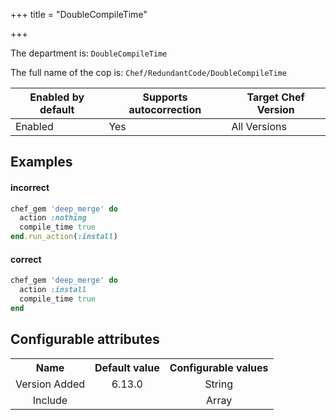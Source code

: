 +++
title = "DoubleCompileTime"

+++

<!-- This content is automatically generated. See https://github.com/chef/chef-web-docs/blob/main/generated/README.md -->

The department is: `DoubleCompileTime`

The full name of the cop is: `Chef/RedundantCode/DoubleCompileTime`

| Enabled by default | Supports autocorrection | Target Chef Version |
| --- | --- | --- |
| Enabled | Yes | All Versions |

## Examples


#### incorrect

```ruby
chef_gem 'deep_merge' do
  action :nothing
  compile_time true
end.run_action(:install)
```

#### correct

```ruby
chef_gem 'deep_merge' do
  action :install
  compile_time true
end
```

## Configurable attributes

<table>
<tbody><tr>
<th>Name</th>
<th>Default value</th>
<th>Configurable values</th>
</tr>
<tr>
<td style="text-align:center">Version Added</td>
<td style="text-align:center">6.13.0</td>
<td style="text-align:center">String</td>
</tr>
<tr><td style="text-align:center">Include</td>
<td style="text-align:center"><ul>
</ul>
</td>
<td style="text-align:center">Array</td>
</tr></tbody></table>
